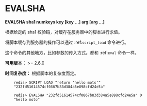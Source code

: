 # EVALSHA


**EVALSHA sha1 numkeys key [key ...] arg [arg ...]**

根据给定的 sha1 校验码，对缓存在服务器中的脚本进行求值。

将脚本缓存到服务器的操作可以通过 :ref:`script_load` 命令进行。

这个命令的其他地方，比如参数的传入方式，都和 :ref:`eval` 命令一样。

**可用版本：**
    >= 2.6.0

**时间复杂度：**
    根据脚本的复杂度而定。

```
    redis> SCRIPT LOAD "return 'hello moto'"
    "232fd51614574cf0867b83d384a5e898cfd24e5a"

    redis> EVALSHA "232fd51614574cf0867b83d384a5e898cfd24e5a" 0
    "hello moto"
```
